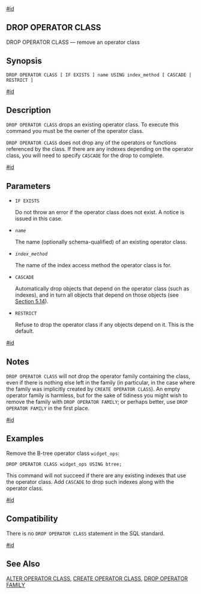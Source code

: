 [#id](#SQL-DROPOPCLASS)

## DROP OPERATOR CLASS

DROP OPERATOR CLASS — remove an operator class

## Synopsis

```
DROP OPERATOR CLASS [ IF EXISTS ] name USING index_method [ CASCADE | RESTRICT ]
```

[#id](#id-1.9.3.120.5)

## Description

`DROP OPERATOR CLASS` drops an existing operator class. To execute this command you must be the owner of the operator class.

`DROP OPERATOR CLASS` does not drop any of the operators or functions referenced by the class. If there are any indexes depending on the operator class, you will need to specify `CASCADE` for the drop to complete.

[#id](#id-1.9.3.120.6)

## Parameters

- `IF EXISTS`

  Do not throw an error if the operator class does not exist. A notice is issued in this case.

- _`name`_

  The name (optionally schema-qualified) of an existing operator class.

- _`index_method`_

  The name of the index access method the operator class is for.

- `CASCADE`

  Automatically drop objects that depend on the operator class (such as indexes), and in turn all objects that depend on those objects (see [Section 5.14](ddl-depend)).

- `RESTRICT`

  Refuse to drop the operator class if any objects depend on it. This is the default.

[#id](#id-1.9.3.120.7)

## Notes

`DROP OPERATOR CLASS` will not drop the operator family containing the class, even if there is nothing else left in the family (in particular, in the case where the family was implicitly created by `CREATE OPERATOR CLASS`). An empty operator family is harmless, but for the sake of tidiness you might wish to remove the family with `DROP OPERATOR FAMILY`; or perhaps better, use `DROP OPERATOR FAMILY` in the first place.

[#id](#id-1.9.3.120.8)

## Examples

Remove the B-tree operator class `widget_ops`:

```
DROP OPERATOR CLASS widget_ops USING btree;
```

This command will not succeed if there are any existing indexes that use the operator class. Add `CASCADE` to drop such indexes along with the operator class.

[#id](#id-1.9.3.120.9)

## Compatibility

There is no `DROP OPERATOR CLASS` statement in the SQL standard.

[#id](#id-1.9.3.120.10)

## See Also

[ALTER OPERATOR CLASS](sql-alteropclass), [CREATE OPERATOR CLASS](sql-createopclass), [DROP OPERATOR FAMILY](sql-dropopfamily)
